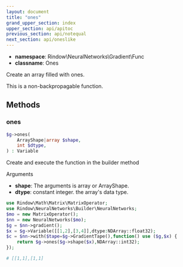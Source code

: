 ```yaml
---
layout: document
title: "ones"
grand_upper_section: index
upper_section: api/apitoc
previous_section: api/notequal
next_section: api/oneslike
---
```


- **namespace**: Rindow\NeuralNetworks\Gradient\Func
- **classname**: Ones

Create an array filled with ones.

This is a non-backpropagable function.

Methods
-------

### ones
```php
$g->ones(
    ArrayShape|array $shape,
    int $dtype,
) : Variable
```
Create and execute the function in the builder method

Arguments

- **shape**: The arguments is array or ArrayShape. 
- **dtype**: constant integer. the array's data type.

```php
use Rindow\Math\Matrix\MatrixOperator;
use Rindow\NeuralNetworks\Builder\NeuralNetworks;
$mo = new MatrixOperator();
$nn = new NeuralNetworks($mo);
$g = $nn->gradient();
$x = $g->Variable([[1,2],[3,4]],dtype:NDArray::float32);
$c = $nn->with($tape=$g->GradientTape(),function() use ($g,$x) {
    return $g->ones($g->shape($x),NDArray::int32);
});

# [[1,1],[1,1]

```
